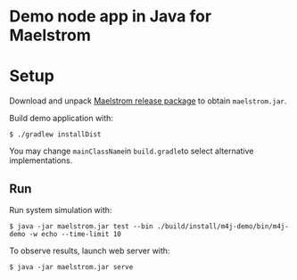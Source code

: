 # Demo node app in Java for Maelstrom

# Setup

Download and unpack [Maelstrom release package](https://github.com/jepsen-io/maelstrom/releases) to
obtain `maelstrom.jar`.

Build demo application with:

	$ ./gradlew installDist

You may change `mainClassName`in `build.gradle`to select alternative implementations.

## Run

Run system simulation with:

	$ java -jar maelstrom.jar test --bin ./build/install/m4j-demo/bin/m4j-demo -w echo --time-limit 10

To observe results, launch web server with:

	$ java -jar maelstrom.jar serve
